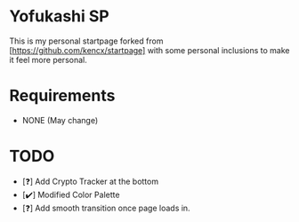 # Yofukashi SP
This is my personal startpage forked from [https://github.com/kencx/startpage]
with some personal inclusions to make it feel more personal.

# Requirements
* NONE (May change)

# TODO
* [❓] Add Crypto Tracker at the bottom
* [✔️] Modified Color Palette
* [❓] Add smooth transition once page loads in.
